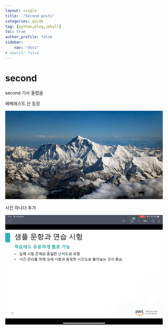 ```yaml
---
layout: single
title:  "Second posts"
categories: guide
tag: [python,blog,jekyll]
toc: true
author_profile: false
sidebar:
    nav: "docs"
# search: false    
---
```


# second

second 기사 올렸음

에베레스트 산 등정

![the-root-of-the-world](../images/2023-01-12-second/the-root-of-the-world.jpg)

사진 하나더 추가

![](../images/2023-01-12-second/6975a2abd3ba6576531e6bf951be1e46d929ae27.jpg)
